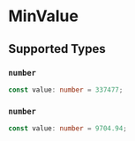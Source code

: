 # MinValue


## Supported Types

### `number`

```typescript
const value: number = 337477;
```

### `number`

```typescript
const value: number = 9704.94;
```

